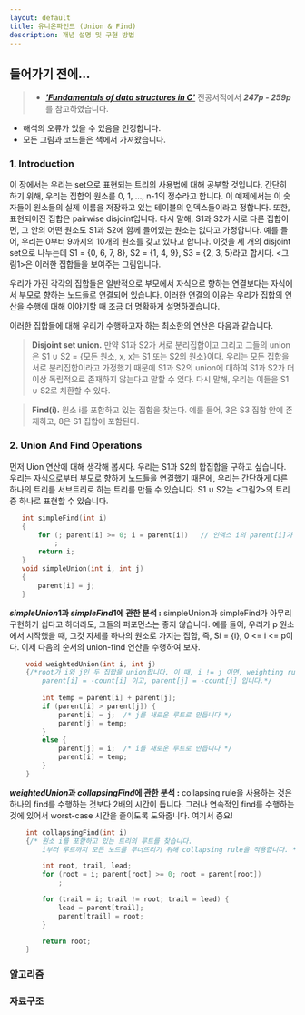 ```yaml
---
layout: default
title: 유니온파인드 (Union & Find)
description: 개념 설명 및 구현 방법
---
```




## 들어가기 전에...
> * [***'Fundamentals of data structures in C'***](https://g.co/kgs/41ScV6) 전공서적에서 ***247p - 259p***를 참고하였습니다.
* 해석의 오류가 있을 수 있음을 인정합니다.
* 모든 그림과 코드들은 책에서 가져왔습니다. 

### 1. Introduction
 이 장에서는 우리는 set으로 표현되는 트리의 사용법에 대해 공부할 것입니다. 간단히 하기 위해, 우리는 집합의 원소를 0, 1, ..., n-1의 정수라고 합니다. 이 예제에서는 이 숫자들이 원소들의 실제 이름을 저장하고 있는 테이블의 인덱스들이라고 정합니다. 또한, 표현되어진 집합은 pairwise disjoint입니다. 다시 말해, S1과 S2가 서로 다른 집합이면, 그 안의 어떤 원소도 S1과 S2에 함께 들어있는 원소는 없다고 가정합니다. 예를 들어, 우리는 0부터 9까지의 10개의 원소를 갖고 있다고 합니다. 이것을 세 개의 disjoint set으로 나누는데 S1 = {0, 6, 7, 8}, S2 = {1, 4, 9}, S3 = {2, 3, 5}라고 합시다. <그림1>은 이러한 집합들을 보여주는 그림입니다. 
 
 우리가 가진 각각의 집합들은 일반적으로 부모에서 자식으로 향하는 연결보다는 자식에서 부모로 향하는 노드들로 연결되어 있습니다. 이러한 연결의 이유는 우리가 집합의 연산을 수행에 대해 이야기할 때 조금 더 명확하게 설명하겠습니다.

 이러한 집합들에 대해 우리가 수행하고자 하는 최소한의 연산은 다음과 같습니다.
 > **Disjoint set union.** 만약 S1과 S2가 서로 분리집합이고 그리고 그들의 union은 S1 ∪ S2 = {모든 원소, x, x는 S1 또는 S2의 원소}이다. 우리는 모든 집합을 서로 분리집합이라고 가정했기 때문에 S1과 S2의 union에 대하여 S1과 S2가 더 이상 독립적으로 존재하지 않는다고 말할 수 있다. 다시 말해, 우리는 이들을 S1 ∪ S2로 치환할 수 있다.

 > **Find(i).** 원소 i를 포함하고 있는 집합을 찾는다. 예를 들어, 3은 S3 집합 안에 존재하고, 8은 S1 집합에 포함된다. 


### 2. Union And Find Operations
 먼저 Uion 연산에 대해 생각해 봅시다. 우리는 S1과 S2의 합집합을 구하고 싶습니다. 우리는 자식으로부터 부모로 향하게 노드들을 연결했기 때문에, 우리는 간단하게 다른 하나의 트리를 서브트리로 하는 트리를 만들 수 있습니다. S1 ∪ S2는 <그림2>의 트리 중 하나로 표현할 수 있습니다. 

 ``` c
    int simpleFind(int i)
    {
        for (; parent[i] >= 0; i = parent[i])   // 인덱스 i의 parent[i]가 -1일 때까지 부모를 찾는다.
            ;
        return i;
    }
    void simpleUnion(int i, int j) 
    {
        parent[i] = j;
    }
 ```

***simpleUnion*1과 *simpleFind*1에 관한 분석 :** simpleUnion과 simpleFind가 아무리 구현하기 쉽다고 하더라도, 그들의 퍼포먼스는 좋지 않습니다. 예를 들어, 우리가 p 원소에서 시작했을 때, 그것 자체를 하나의 원소로 가지는 집합, 즉, Si = {i}, 0 <= i <= p이다. 이제 다음의 순서의 union-find 연산을 수행하여 보자.



``` c
    void weightedUnion(int i, int j)
    {/*root가 i와 j인 두 집합을 union합니다. 이 때, i != j 이면, weighting rule을 적용합니다. 
        parent[i] = -count[i] 이고, parent[j] = -count[j] 입니다.*/
        
        int temp = parent[i] + parent[j];
        if (parent[i] > parent[j]) {
            parent[i] = j;  /* j를 새로운 루트로 만듭니다 */
            parent[j] = temp;
        }
        else {
            parent[j] = i;  /* i를 새로운 루트로 만듭니다 */
            parent[i] = temp;
        }
    }
```

***weightedUnion*과 *collapsingFind*에 관한 분석 :** collapsing rule을 사용하는 것은 하나의 find를 수행하는 것보다 2배의 시간이 듭니다. 그러나 연속적인 find를 수행하는 것에 있어서 worst-case 시간을 줄이도록 도와줍니다. 여기서 중요!



``` c
    int collapsingFind(int i)
    {/* 원소 i를 포함하고 있는 트리의 루트를 찾습니다. 
        i부터 루트까지 모든 노드를 무너뜨리기 위해 collapsing rule을 적용합니다. */

        int root, trail, lead;
        for (root = i; parent[root] >= 0; root = parent[root])
            ;

        for (trail = i; trail != root; trail = lead) {
            lead = parent[trail];
            parent[trail] = root;
        }

        return root;
    }
```

### 알고리즘





### 자료구조